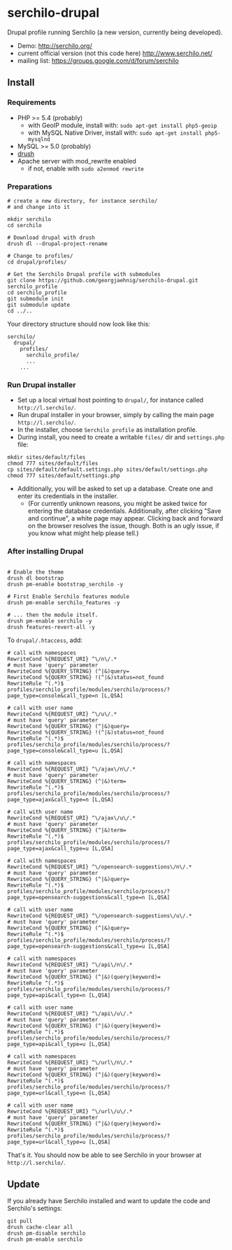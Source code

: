 # serchilo-drupal

Drupal profile running Serchilo (a new version, currently being developed).
- Demo: http://serchilo.org/
- current official version (not this code here) http://www.serchilo.net/
- mailing list: https://groups.google.com/d/forum/serchilo


## Install

### Requirements

- PHP >= 5.4 (probably)
  - with GeoIP module, install with: `sudo apt-get install php5-geoip`
  - with MySQL Native Driver, install with: `sudo apt-get install php5-mysqlnd`
- MySQL >= 5.0 (probably)
- [drush](http://drush.ws/)
- Apache server with mod_rewrite enabled
  - if not, enable with `sudo a2enmod rewrite`

### Preparations
```
# create a new directory, for instance serchilo/
# and change into it

mkdir serchilo
cd serchilo

# Download drupal with drush
drush dl --drupal-project-rename

# Change to profiles/
cd drupal/profiles/

# Get the Serchilo Drupal profile with submodules
git clone https://github.com/georgjaehnig/serchilo-drupal.git serchilo_profile
cd serchilo_profile
git submodule init
git submodule update
cd ../..

```
Your directory structure should now look like this:
```
serchilo/
  drupal/
    profiles/
      serchilo_profile/
      ...
    ...
```
### Run Drupal installer

- Set up a local virtual host pointing to `drupal/`, for instance called `http://l.serchilo/`.
- Run drupal installer in your browser, simply by calling the main page `http://l.serchilo/`.
- In the installer, choose `Serchilo profile` as installation profile.
- During install, you need to create a writable `files/` dir and `settings.php` file:
```
mkdir sites/default/files
chmod 777 sites/default/files
cp sites/default/default.settings.php sites/default/settings.php
chmod 777 sites/default/settings.php
```
- Additionally, you will be asked to set up a database. Create one and enter its credentials in the installer.
  - (For currently unknown reasons, you might be asked twice for entering the database credentials. Additionally, after clicking "Save and continue", a white page may appear. Clicking back and forward on the browser resolves the issue, though. Both is an ugly issue, if you know what might help please tell.)

### After installing Drupal
```

# Enable the theme
drush dl bootstrap
drush pm-enable bootstrap_serchilo -y

# First Enable Serchilo features module
drush pm-enable serchilo_features -y

# ... then the module itself.
drush pm-enable serchilo -y
drush features-revert-all -y
```

To `drupal/.htaccess`, add:
```
# call with namespaces
RewriteCond %{REQUEST_URI} ^\/n\/.*
# must have 'query' parameter
RewriteCond %{QUERY_STRING} (^|&)query=
RewriteCond %{QUERY_STRING} !(^|&)status=not_found
RewriteRule ^(.*)$ profiles/serchilo_profile/modules/serchilo/process/?page_type=console&call_type=n [L,QSA]

# call with user name
RewriteCond %{REQUEST_URI} ^\/u\/.*
# must have 'query' parameter
RewriteCond %{QUERY_STRING} (^|&)query=
RewriteCond %{QUERY_STRING} !(^|&)status=not_found
RewriteRule ^(.*)$ profiles/serchilo_profile/modules/serchilo/process/?page_type=console&call_type=u [L,QSA]

# call with namespaces
RewriteCond %{REQUEST_URI} ^\/ajax\/n\/.*
# must have 'query' parameter
RewriteCond %{QUERY_STRING} (^|&)term=
RewriteRule ^(.*)$ profiles/serchilo_profile/modules/serchilo/process/?page_type=ajax&call_type=n [L,QSA]

# call with user name
RewriteCond %{REQUEST_URI} ^\/ajax\/u\/.*
# must have 'query' parameter
RewriteCond %{QUERY_STRING} (^|&)term=
RewriteRule ^(.*)$ profiles/serchilo_profile/modules/serchilo/process/?page_type=ajax&call_type=u [L,QSA]

# call with namespaces
RewriteCond %{REQUEST_URI} ^\/opensearch-suggestions\/n\/.*
# must have 'query' parameter
RewriteCond %{QUERY_STRING} (^|&)query=
RewriteRule ^(.*)$ profiles/serchilo_profile/modules/serchilo/process/?page_type=opensearch-suggestions&call_type=n [L,QSA]

# call with user name
RewriteCond %{REQUEST_URI} ^\/opensearch-suggestions\/u\/.*
# must have 'query' parameter
RewriteCond %{QUERY_STRING} (^|&)query=
RewriteRule ^(.*)$ profiles/serchilo_profile/modules/serchilo/process/?page_type=opensearch-suggestions&call_type=u [L,QSA]

# call with namespaces
RewriteCond %{REQUEST_URI} ^\/api\/n\/.*
# must have 'query' parameter
RewriteCond %{QUERY_STRING} (^|&)(query|keyword)=
RewriteRule ^(.*)$ profiles/serchilo_profile/modules/serchilo/process/?page_type=api&call_type=n [L,QSA]

# call with user name
RewriteCond %{REQUEST_URI} ^\/api\/u\/.*
# must have 'query' parameter
RewriteCond %{QUERY_STRING} (^|&)(query|keyword)=
RewriteRule ^(.*)$ profiles/serchilo_profile/modules/serchilo/process/?page_type=api&call_type=u [L,QSA]

# call with namespaces
RewriteCond %{REQUEST_URI} ^\/url\/n\/.*
# must have 'query' parameter
RewriteCond %{QUERY_STRING} (^|&)(query|keyword)=
RewriteRule ^(.*)$ profiles/serchilo_profile/modules/serchilo/process/?page_type=url&call_type=n [L,QSA]

# call with user name
RewriteCond %{REQUEST_URI} ^\/url\/u\/.*
# must have 'query' parameter
RewriteCond %{QUERY_STRING} (^|&)(query|keyword)=
RewriteRule ^(.*)$ profiles/serchilo_profile/modules/serchilo/process/?page_type=url&call_type=u [L,QSA]
```

That's it. You should now be able to see Serchilo in your browser at `http://l.serchilo/`.

## Update

If you already have Serchilo installed and want to update the code and Serchilo's settings:
```
git pull
drush cache-clear all
drush pm-disable serchilo
drush pm-enable serchilo
```
